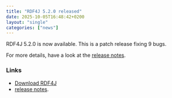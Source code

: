 ```yaml
---
title: "RDF4J 5.2.0 released"
date: 2025-10-05T16:48:42+0200
layout: "single"
categories: ["news"]
---
```

RDF4J 5.2.0 is now available. This is a patch release fixing 9 bugs.

For more details, have a look at the [release notes](/release-notes/5.2.0).
<!--more-->
### Links

- [Download RDF4J](/download/)
- [release notes](/release-notes/5.2.0).
